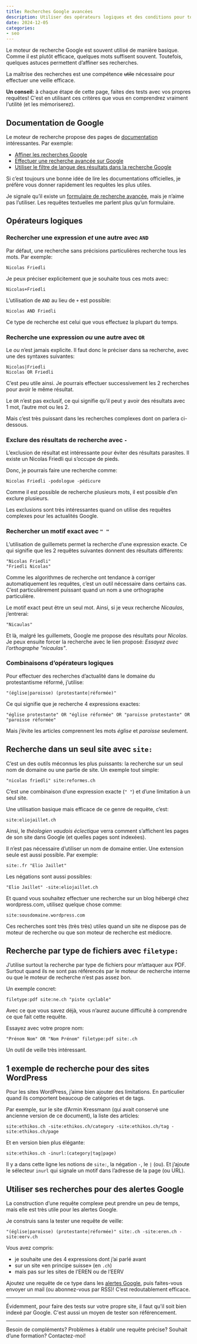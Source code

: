 ```yaml
---
title: Recherches Google avancées
description: Utiliser des opérateurs logiques et des conditions pour tout trouver rapidement. Et pour se construire des alertes Google pour une veille efficace.
date: 2024-12-05
categories:
- seo
---
```


Le moteur de recherche Google est souvent utilisé de manière basique.
Comme il est plutôt efficace, quelques mots suffisent souvent.
Toutefois, quelques astuces permettent d’affiner ses recherches.

La maîtrise des recherches est une compétence ~~utile~~ nécessaire pour effectuer une veille efficace.

**Un conseil:** à chaque étape de cette page, faites des tests avec vos propres requêtes! C'est en utilisant ces critères que vous en comprendrez vraiment l'utilité (et les mémoriserez).

## Documentation de Google

Le moteur de recherche propose des pages de [documentation](https://support.google.com/websearch) intéressantes.
Par exemple:

- [Affiner les recherches Google](https://support.google.com/websearch/answer/2466433)
- [Effectuer une recherche avancée sur Google](https://support.google.com/websearch/answer/35890)
- [Utiliser le filtre de langue des résultats dans la recherche Google](https://support.google.com/websearch/answer/13485060)

Si c’est toujours une bonne idée de lire les documentations officielles, je préfère vous donner rapidement les requêtes les plus utiles.

Je signale qu’il existe un [formulaire de recherche avancée](https://www.google.ch/advanced_search), mais je n’aime pas l’utiliser.
Les requêtes textuelles me parlent plus qu’un formulaire.

## Opérateurs logiques

### Rechercher une expression *et* une autre avec `AND`

Par défaut, une recherche sans précisions particulières recherche tous les mots.
Par exemple:

    Nicolas Friedli

Je peux préciser explicitement que je souhaite tous ces mots avec:

    Nicolas+Friedli

L’utilisation de `AND` au lieu de `+` est possible:

    Nicolas AND Friedli

Ce type de recherche est celui que vous effectuez la plupart du temps.

### Recherche une expression *ou* une autre avec `OR`

Le *ou* n’est jamais explicite.
Il faut donc le préciser dans sa recherche, avec une des syntaxes suivantes:

    Nicolas|Friedli
    Nicolas OR Friedli

C’est peu utile ainsi.
Je pourrais effectuer successivement les 2 recherches pour avoir le même résultat.

Le `OR` n’est pas exclusif, ce qui signifie qu’il peut y avoir des résultats avec 1 mot, l’autre mot ou les 2.

Mais c’est très puissant dans les recherches complexes dont on parlera ci-dessous.

### Exclure des résultats de recherche avec `-`

L’exclusion de résultat est intéressante pour éviter des résultats parasites.
Il existe un Nicolas Friedli qui s’occupe de pieds.

Donc, je pourrais faire une recherche comme:

    Nicolas Friedli -podologue -pédicure

Comme il est possible de recherche plusieurs mots, il est possible d’en exclure plusieurs.

Les exclusions sont très intéressantes quand on utilise des requêtes complexes pour les actualités Google.

### Rechercher un motif exact avec `" "`

L’utilisation de guillemets permet la recherche d’une expression exacte.
Ce qui signifie que les 2 requêtes suivantes donnent des résultats différents:

    "Nicolas Friedli"
    "Friedli Nicolas"

Comme les algorithmes de recherche ont tendance à corriger automatiquement les requêtes, c’est un outil nécessaire dans certains cas.
C’est particulièrement puissant quand un nom a une orthographe particulière.

Le motif exact peut être un seul mot.
Ainsi, si je veux recherche *Nicaulas*, j’entrerai:

    "Nicaulas"

Et là, malgré les guillemets, Google me propose des résultats pour *Nicolas*. 
Je peux ensuite forcer la recherche avec le lien proposé: *Essayez avec l’orthographe "nicaulas"*.

### Combinaisons d’opérateurs logiques

Pour effectuer des recherches d’actualité dans le domaine du protestantisme réformé, j’utilise:

    "(église|paroisse) (protestante|réformée)"

Ce qui signifie que je recherche 4 expressions exactes:

    "église protestante" OR "église réformée" OR "paroisse protestante" OR "paroisse réformée"

Mais j’évite les articles comprennent les mots *église* et *paroisse* seulement.

## Recherche dans un seul site avec `site:`

C’est un des outils méconnus les plus puissants: la recherche sur un seul nom de domaine ou une partie de site.
Un exemple tout simple:

    "nicolas friedli" site:reformes.ch

C’est une combinaison d’une expression exacte (`" "`) et d’une limitation à un seul site.

Une utilisation basique mais efficace de ce genre de requête, c’est:

    site:eliojaillet.ch

Ainsi, le *théologien vaudois éclectique* verra comment s’affichent les pages de son site dans Google (et quelles pages sont indexées).

Il n’est pas nécessaire d’utiliser un nom de domaine entier.
Une extension seule est aussi possible.
Par exemple:

    site:.fr "Elio Jaillet"

Les négations sont aussi possibles:

    "Elio Jaillet" -site:eliojaillet.ch

Et quand vous souhaitez effectuer une recherche sur un blog hébergé chez wordpress.com, utilisez quelque chose comme:

    site:sousdomaine.wordpress.com

Ces recherches sont très (très très) utiles quand un site ne dispose pas de moteur de recherche ou que son moteur de recherche est médiocre.

## Recherche par type de fichiers avec `filetype:`

J’utilise surtout la recherche par type de fichiers pour m’attaquer aux PDF.
Surtout quand ils ne sont pas référencés par le moteur de recherche interne ou que le moteur de recherche n’est pas assez bon.

Un exemple concret:

    filetype:pdf site:ne.ch "piste cyclable"

Avec ce que vous savez déjà, vous n’aurez aucune difficulté à comprendre ce que fait cette requête.

Essayez avec votre propre nom:

    "Prénom Nom" OR "Nom Prénom" filetype:pdf site:.ch

Un outil de veille très intéressant.

## 1 exemple de recherche pour des sites WordPress

Pour les sites WordPress, j’aime bien ajouter des limitations.
En particulier quand ils comportent beaucoup de catégories et de tags.

Par exemple, sur le site d’Armin Kressmann (qui avait conservé une ancienne version de ce document), la liste des articles:

    site:ethikos.ch -site:ethikos.ch/category -site:ethikos.ch/tag -site:ethikos.ch/page

Et en version bien plus élégante:

    site:ethikos.ch -inurl:(category|tag|page)

Il y a dans cette ligne les notions de `site:`, la négation `-`, le `|` (ou).
Et j’ajoute le sélecteur `inurl` qui signale un motif dans l’adresse de la page (ou URL).

## Utiliser ses recherches pour des alertes Google

La construction d’une requête complexe peut prendre un peu de temps, mais elle est très utile pour les alertes Google.

Je construis sans la tester une requête de veille:

    "(église|paroisse) (protestante|réformée)" site:.ch -site:eren.ch -site:eerv.ch

Vous avez compris:

- je souhaite une des 4 expressions dont j’ai parlé avant
- sur un site «en principe suisse» (en `.ch`)
- mais pas sur les sites de l’EREN ou de l’EERV

Ajoutez une requête de ce type dans les [alertes Google](https://www.google.ch/alerts?hl=fr), puis faites-vous envoyer un mail (ou abonnez-vous par RSS)! 
C’est redoutablement efficace.

----

Évidemment, pour faire des tests sur votre propre site, il faut qu'il soit bien indexé par Google.
C'est aussi un moyen de tester son référencement.

----

Besoin de compléments?
Problèmes à établir une requête précise?
Souhait d’une formation?
Contactez-moi!